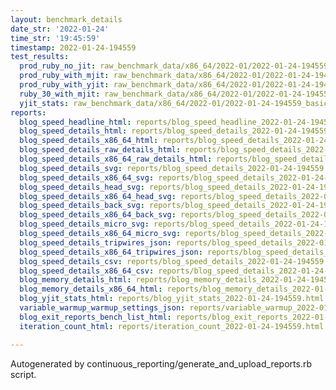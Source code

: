 ```yaml
---
layout: benchmark_details
date_str: '2022-01-24'
time_str: '19:45:59'
timestamp: 2022-01-24-194559
test_results:
  prod_ruby_no_jit: raw_benchmark_data/x86_64/2022-01/2022-01-24-194559_basic_benchmark_prod_ruby_no_jit.json
  prod_ruby_with_mjit: raw_benchmark_data/x86_64/2022-01/2022-01-24-194559_basic_benchmark_prod_ruby_with_mjit.json
  prod_ruby_with_yjit: raw_benchmark_data/x86_64/2022-01/2022-01-24-194559_basic_benchmark_prod_ruby_with_yjit.json
  ruby_30_with_mjit: raw_benchmark_data/x86_64/2022-01/2022-01-24-194559_basic_benchmark_ruby_30_with_mjit.json
  yjit_stats: raw_benchmark_data/x86_64/2022-01/2022-01-24-194559_basic_benchmark_yjit_stats.json
reports:
  blog_speed_headline_html: reports/blog_speed_headline_2022-01-24-194559.html
  blog_speed_details_html: reports/blog_speed_details_2022-01-24-194559.html
  blog_speed_details_x86_64_html: reports/blog_speed_details_2022-01-24-194559.x86_64.html
  blog_speed_details_raw_details_html: reports/blog_speed_details_2022-01-24-194559.raw_details.html
  blog_speed_details_x86_64_raw_details_html: reports/blog_speed_details_2022-01-24-194559.x86_64.raw_details.html
  blog_speed_details_svg: reports/blog_speed_details_2022-01-24-194559.svg
  blog_speed_details_x86_64_svg: reports/blog_speed_details_2022-01-24-194559.x86_64.svg
  blog_speed_details_head_svg: reports/blog_speed_details_2022-01-24-194559.head.svg
  blog_speed_details_x86_64_head_svg: reports/blog_speed_details_2022-01-24-194559.x86_64.head.svg
  blog_speed_details_back_svg: reports/blog_speed_details_2022-01-24-194559.back.svg
  blog_speed_details_x86_64_back_svg: reports/blog_speed_details_2022-01-24-194559.x86_64.back.svg
  blog_speed_details_micro_svg: reports/blog_speed_details_2022-01-24-194559.micro.svg
  blog_speed_details_x86_64_micro_svg: reports/blog_speed_details_2022-01-24-194559.x86_64.micro.svg
  blog_speed_details_tripwires_json: reports/blog_speed_details_2022-01-24-194559.tripwires.json
  blog_speed_details_x86_64_tripwires_json: reports/blog_speed_details_2022-01-24-194559.x86_64.tripwires.json
  blog_speed_details_csv: reports/blog_speed_details_2022-01-24-194559.csv
  blog_speed_details_x86_64_csv: reports/blog_speed_details_2022-01-24-194559.x86_64.csv
  blog_memory_details_html: reports/blog_memory_details_2022-01-24-194559.html
  blog_memory_details_x86_64_html: reports/blog_memory_details_2022-01-24-194559.x86_64.html
  blog_yjit_stats_html: reports/blog_yjit_stats_2022-01-24-194559.html
  variable_warmup_warmup_settings_json: reports/variable_warmup_2022-01-24-194559.warmup_settings.json
  blog_exit_reports_bench_list_html: reports/blog_exit_reports_2022-01-24-194559.bench_list.html
  iteration_count_html: reports/iteration_count_2022-01-24-194559.html

---
```

Autogenerated by continuous_reporting/generate_and_upload_reports.rb script.
